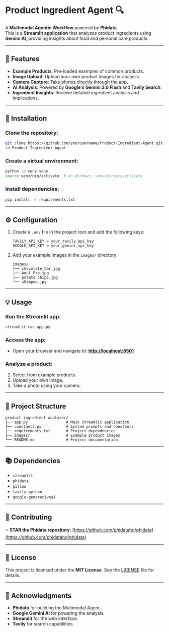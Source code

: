 # Product Ingredient Agent 🔍

A **Multimodal Agentic Workflow** powered by **Phidata**.  
This is a **Streamlit application** that analyzes product ingredients using **Gemini AI**, providing insights about food and personal care products.

---

## 🌟 Features
- **Example Products**: Pre-loaded examples of common products.
- **Image Upload**: Upload your own product images for analysis.
- **Camera Capture**: Take photos directly through the app.
- **AI Analysis**: Powered by **Google's Gemini 2.0 Flash** and **Tavily Search**.
- **Ingredient Insights**: Receive detailed ingredient analysis and implications.

---

## 🚀 Installation

### Clone the repository:
```bash
git clone https://github.com/yourusername/Product-Ingredient-Agent.git
cd Product-Ingredient-Agent
```

### Create a virtual environment:
```bash
python -m venv venv
source venv/bin/activate  # On Windows: venv\Scripts\activate
```

### Install dependencies:
```bash
pip install -r requirements.txt
```

---

## ⚙️ Configuration

1. Create a `.env` file in the project root and add the following keys:
   ```plaintext
   TAVILY_API_KEY = your_tavily_api_key
   GOOGLE_API_KEY = your_gemini_api_key
   ```
2. Add your example images in the `images/` directory:
   ```plaintext
   images/
   ├── chocolate_bar.jpg
   ├── Amul Pro.jpg
   ├── potato chips.jpg
   └── shampoo.jpg
   ```

---

## 💡 Usage

### Run the Streamlit app:
```bash
streamlit run app.py
```

### Access the app:
- Open your browser and navigate to: **[http://localhost:8501](http://localhost:8501)**

### Analyze a product:
1. Select from example products.
2. Upload your own image.
3. Take a photo using your camera.

---

## 📁 Project Structure
```plaintext
product-ingredient-analyzer/
├── app.py                 # Main Streamlit application
├── constants.py           # System prompts and constants
├── requirements.txt       # Project dependencies
├── images/                # Example product images
└── README.md              # Project documentation
```

---

## 📚 Dependencies
- `streamlit`
- `phidata`
- `pillow`
- `tavily-python`
- `google-generativeai`

---

## 🤝 Contributing
⭐️ **STAR the Phidata repository**: [https://github.com/phidatahq/phidata](https://github.com/phidatahq/phidata)

---

## 📄 License
This project is licensed under the **MIT License**. See the [LICENSE](LICENSE) file for details.

---

## 👏 Acknowledgments
- **Phidata** for building the Multimodal Agent.
- **Google Gemini AI** for powering the analysis.
- **Streamlit** for the web interface.
- **Tavily** for search capabilities.
